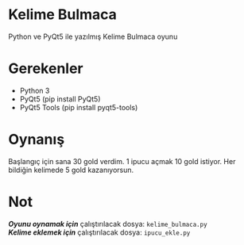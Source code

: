 # Kelime Bulmaca
Python ve PyQt5 ile yazılmış Kelime Bulmaca oyunu

# Gerekenler
- Python 3
- PyQt5 (pip install PyQt5)
- PyQt5 Tools (pip install pyqt5-tools)

# Oynanış
Başlangıç için sana 30 gold verdim. 1 ipucu açmak 10 gold istiyor. Her bildiğin kelimede 5 gold kazanıyorsun.

# Not
***Oyunu oynamak için*** çalıştırılacak dosya: `kelime_bulmaca.py`
<br/>
***Kelime eklemek için*** çalıştırılacak dosya: `ipucu_ekle.py`
